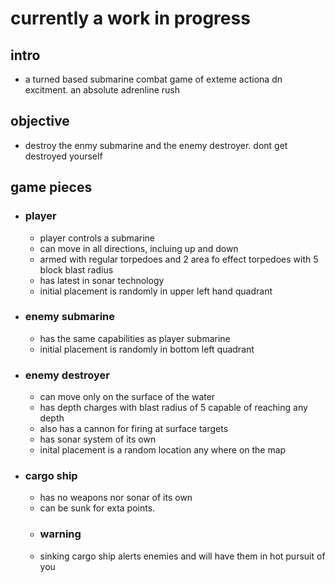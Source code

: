 # currently a work in progress
## intro
- a turned based submarine combat game of exteme actiona dn excitment. an absolute adrenline rush

## objective
 - destroy the enmy submarine and the enemy destroyer. dont get destroyed yourself
 
 ## game pieces
  - ### player
    - player controls a submarine
    - can move in all directions, incluing up and down
    - armed with regular torpedoes and 2 area fo effect torpedoes with 5 block blast radius
    - has latest in sonar technology
    - initial placement is randomly in upper left hand quadrant
   
  - ### enemy submarine
    - has the same capabilities as player submarine
    - initial placement is randomly in bottom left quadrant
   
  - ### enemy destroyer
    - can move only on the surface of the water
    - has depth charges with blast radius of 5 capable of reaching any depth
    - also has a cannon for firing at surface targets
    - has sonar system of its own
    - inital placement is a random location any where on the map
  - ### cargo ship
    - has no weapons nor sonar of its own
    - can be sunk for exta points.
     - ### warning
     - sinking cargo ship alerts enemies and will have them in hot pursuit of you
   
   
